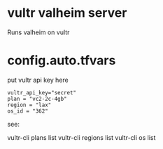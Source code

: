 # vultr valheim server

Runs valheim on vultr

# config.auto.tfvars

put vultr api key here

```
vultr_api_key="secret"
plan = "vc2-2c-4gb"
region = "lax"
os_id = "362"
```

see:

vultr-cli plans list
vultr-cli regions list
vultr-cli os list

